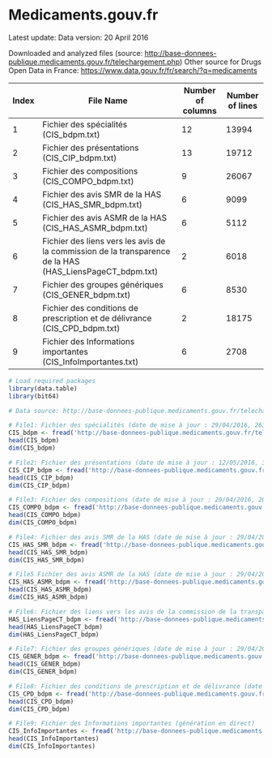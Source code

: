 # Medicaments.gouv.fr
Latest update: 
Data version: 20 April 2016


Downloaded and analyzed files (source: http://base-donnees-publique.medicaments.gouv.fr/telechargement.php)
Other source for Drugs Open Data in France: https://www.data.gouv.fr/fr/search/?q=medicaments

| Index  | File Name | Number of columns | Number of lines | 
| ------------- | ------------- |-------------|-------------|
| 1  | Fichier des spécialités (CIS_bdpm.txt) |12 |13994 |
| 2  | Fichier des présentations (CIS_CIP_bdpm.txt)  |13 |19712 |
| 3  | Fichier des compositions (CIS_COMPO_bdpm.txt)  |9 | 26067|
| 4  | Fichier des avis SMR de la HAS (CIS_HAS_SMR_bdpm.txt)  |6 |9099 |
| 5  | Fichier des avis ASMR de la HAS (CIS_HAS_ASMR_bdpm.txt) | 6|5112 |
| 6  | Fichier des liens vers les avis de la commission de la transparence de la HAS (HAS_LiensPageCT_bdpm.txt) |2 | 6018 |
| 7  | Fichier des groupes génériques (CIS_GENER_bdpm.txt) | 6| 8530|
| 8  | Fichier des conditions de prescription et de délivrance (CIS_CPD_bdpm.txt) |2 | 18175|
| 9  | Fichier des Informations importantes (CIS_InfoImportantes.txt) |6 | 2708|

```R
# Load required packages
library(data.table)
library(bit64)

# Data source: http://base-donnees-publique.medicaments.gouv.fr/telechargement.php

# File1: Fichier des spécialités (date de mise à jour : 29/04/2016, 2634 Ko)
CIS_bdpm <- fread('http://base-donnees-publique.medicaments.gouv.fr/telechargement.php?fichier=CIS_bdpm.txt')
head(CIS_bdpm)
dim(CIS_bdpm)

# File2: Fichier des présentations (date de mise à jour : 12/05/2016, 3801 Ko)
CIS_CIP_bdpm <- fread('http://base-donnees-publique.medicaments.gouv.fr/telechargement.php?fichier=CIS_CIP_bdpm.txt')
head(CIS_CIP_bdpm)
dim(CIS_CIP_bdpm)

# File3: Fichier des compositions (date de mise à jour : 29/04/2016, 2032 Ko)
CIS_COMPO_bdpm <- fread('http://base-donnees-publique.medicaments.gouv.fr/telechargement.php?fichier=CIS_COMPO_bdpm.txt')
head(CIS_COMPO_bdpm)
dim(CIS_COMPO_bdpm)

# File4: Fichier des avis SMR de la HAS (date de mise à jour : 29/04/2016, 2286 Ko)
CIS_HAS_SMR_bdpm <- fread('http://base-donnees-publique.medicaments.gouv.fr/telechargement.php?fichier=CIS_HAS_SMR_bdpm.txt')
head(CIS_HAS_SMR_bdpm)
dim(CIS_HAS_SMR_bdpm)

# File5 Fichier des avis ASMR de la HAS (date de mise à jour : 29/04/2016, 1438 Ko)
CIS_HAS_ASMR_bdpm <- fread('http://base-donnees-publique.medicaments.gouv.fr/telechargement.php?fichier=CIS_HAS_ASMR_bdpm.txt')
head(CIS_HAS_ASMR_bdpm)
dim(CIS_HAS_ASMR_bdpm)

# File6: Fichier des liens vers les avis de la commission de la transparence de la HAS (date de mise à jour : 29/04/2016, 329 Ko)
HAS_LiensPageCT_bdpm <- fread('http://base-donnees-publique.medicaments.gouv.fr/telechargement.php?fichier=HAS_LiensPageCT_bdpm.txt')
head(HAS_LiensPageCT_bdpm)
dim(HAS_LiensPageCT_bdpm)

# File7: Fichier des groupes génériques (date de mise à jour : 29/04/2016, 938 Ko)
CIS_GENER_bdpm <- fread('http://base-donnees-publique.medicaments.gouv.fr/telechargement.php?fichier=CIS_GENER_bdpm.txt')
head(CIS_GENER_bdpm)
dim(CIS_GENER_bdpm)

# File8: Fichier des conditions de prescription et de délivrance (date de mise à jour : 29/04/2016, 692 Ko)
CIS_CPD_bdpm <- fread('http://base-donnees-publique.medicaments.gouv.fr/telechargement.php?fichier=CIS_CPD_bdpm.txt')
head(CIS_CPD_bdpm)
dim(CIS_CPD_bdpm)

# File9: Fichier des Informations importantes (génération en direct)
CIS_InfoImportantes <- fread('http://base-donnees-publique.medicaments.gouv.fr/telechargement.php?fichier=CIS_InfoImportantes.txt')
head(CIS_InfoImportantes)
dim(CIS_InfoImportantes)


```

